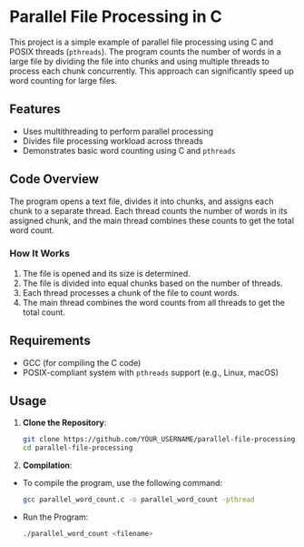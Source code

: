 # Parallel File Processing in C

This project is a simple example of parallel file processing using C and POSIX threads (`pthreads`). The program counts the number of words in a large file by dividing the file into chunks and using multiple threads to process each chunk concurrently. This approach can significantly speed up word counting for large files.

## Features

- Uses multithreading to perform parallel processing
- Divides file processing workload across threads
- Demonstrates basic word counting using C and `pthreads`

## Code Overview

The program opens a text file, divides it into chunks, and assigns each chunk to a separate thread. Each thread counts the number of words in its assigned chunk, and the main thread combines these counts to get the total word count.

### How It Works

1. The file is opened and its size is determined.
2. The file is divided into equal chunks based on the number of threads.
3. Each thread processes a chunk of the file to count words.
4. The main thread combines the word counts from all threads to get the total count.

## Requirements

- GCC (for compiling the C code)
- POSIX-compliant system with `pthreads` support (e.g., Linux, macOS)

## Usage

1. **Clone the Repository**:
   ```sh
   git clone https://github.com/YOUR_USERNAME/parallel-file-processing.git
   cd parallel-file-processing
2. **Compilation**:
- To compile the program, use the following command:
   ```sh
   gcc parallel_word_count.c -o parallel_word_count -pthread
- Run the Program:
   ```sh
   ./parallel_word_count <filename>
